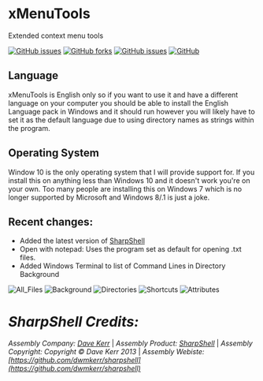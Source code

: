 # xMenuTools

Extended context menu tools  

[![GitHub issues](https://img.shields.io/github/issues/xCONFLiCTiONx/xMenuTools)](https://github.com/xCONFLiCTiONx/xMenuTools/issues)
[![GitHub forks](https://img.shields.io/github/forks/xCONFLiCTiONx/xMenuTools)](https://github.com/xCONFLiCTiONx/xMenuTools/network/members)
[![GitHub issues](https://img.shields.io/github/stars/xCONFLiCTiONx/xMenuTools)](https://github.com/xCONFLiCTiONx/xMenuTools/stargazers)
[![GitHub](https://img.shields.io/github/license/xCONFLiCTiONx/xMenuTools)](https://github.com/xCONFLiCTiONx/xMenuTools/blob/master/LICENSE)

## Language
xMenuTools is English only so if you want to use it and have a different language on your computer you should be able to install the English Language pack in Windows and it should run however you will likely have to set it as the default language due to using directory names as strings within the program.

## Operating System
Window 10 is the only operating system that I will provide support for. If you install this on anything less than Windows 10 and it doesn't work you're on your own. Too many people are installing this on Windows 7 which is no longer supported by Microsoft and Windows 8/.1 is just a joke.

## Recent changes:
* Added the latest version of [SharpShell](https://github.com/dwmkerr/sharpshell)
* Open with notepad: Uses the program set as default for opening .txt files.
* Added Windows Terminal to list of Command Lines in Directory Background

![All_Files](https://raw.githubusercontent.com/xCONFLiCTiONx/xMenuTools/master/All_Files.jpg)
![Background](https://raw.githubusercontent.com/xCONFLiCTiONx/xMenuTools/master/Background.jpg)
![Directories](https://raw.githubusercontent.com/xCONFLiCTiONx/xMenuTools/master/Directories.jpg)
![Shortcuts](https://raw.githubusercontent.com/xCONFLiCTiONx/xMenuTools/master/Shortcuts.jpg)
![Attributes](https://raw.githubusercontent.com/xCONFLiCTiONx/xMenuTools/master/Attributes.jpg)

*SharpShell Credits:*
===================  
*Assembly Company: [Dave Kerr](https://github.com/dwmkerr)* | *Assembly Product: [SharpShell](https://github.com/dwmkerr/sharpshell)* | *Assembly Copyright: Copyright © Dave Kerr 2013* | *Assembly Webiste: [https://github.com/dwmkerr/sharpshell](https://github.com/dwmkerr/sharpshell)*
